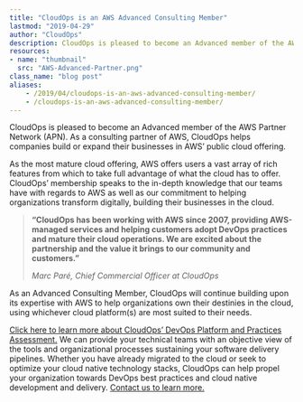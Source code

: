 ```yaml
---
title: "CloudOps is an AWS Advanced Consulting Member"
lastmod: "2019-04-29"
author: "CloudOps"
description: CloudOps is pleased to become an Advanced member of the AWS Partner Network (APN).
resources:
- name: "thumbnail"
  src: "AWS-Advanced-Partner.png"
class_name: "blog post"
aliases:
    - /2019/04/cloudops-is-an-aws-advanced-consulting-member/
    - /cloudops-is-an-aws-advanced-consulting-member/
---
```


<p>CloudOps is pleased to become an Advanced member of the AWS Partner Network (APN). As a consulting partner of AWS, CloudOps helps companies build or expand their businesses in AWS’ public cloud offering.</p>

<p>As the most mature cloud offering, AWS offers users a vast array of rich features from which to take full advantage of what the cloud has to offer. CloudOps’ membership speaks to the in-depth knowledge that our teams have with regards to AWS as well as our commitment to helping organizations transform digitally, building their businesses in the cloud.</p>

<blockquote class="wp-block-quote"><p><strong>“CloudOps has been working with AWS since 2007, providing AWS-managed services and helping customers adopt DevOps practices and mature their cloud operations. We are excited about the partnership and the value it brings to our community and customers.”</strong></p><p><cite>Marc Paré, Chief Commercial Officer at CloudOps</cite></p></blockquote>

<p>As an Advanced Consulting Member, CloudOps will continue building upon its expertise with AWS to help organizations own their destinies in the cloud, using whichever cloud platform(s) are most suited to their needs.</p>

<p><a href="https://www.cloudops.com/devops-platform-and-practices-assessment/">Click here to learn more about CloudOps’ DevOps Platform and Practices Assessment.</a> We can provide your technical teams with an objective view of the tools and organizational processes sustaining your software delivery pipelines. Whether you have already migrated to the cloud or seek to optimize your cloud native technology stacks, CloudOps can help propel your organization towards DevOps best practices and cloud native development and delivery. <a href="mailto: info@cloudops.com">Contact us to learn more.</a></p>